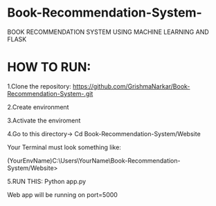 # Book-Recommendation-System-
BOOK RECOMMENDATION SYSTEM USING MACHINE LEARNING AND FLASK

# HOW TO RUN:
1.Clone the repository: https://github.com/GrishmaNarkar/Book-Recommendation-System-.git

2.Create environment 

3.Activate the enviroment 

4.Go to this directory-> Cd Book-Recommendation-System/Website

Your Terminal must look something like:

(YourEnvName)C:\Users\YourName\Book-Recommendation-System/Website>

5.RUN THIS: Python app.py

Web app will be running on port=5000
